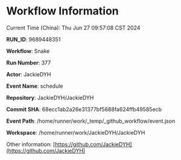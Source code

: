 # Workflow Information

Current Time (China): Thu Jun 27 09:57:08 CST 2024  

**RUN_ID**: 9689448351  

**Workflow**: Snake  

**Run Number**: 377  

**Actor**: JackieDYH  

**Event Name**: schedule  

**Repository**: JackieDYH/JackieDYH  

**Commit SHA**: 68ecc1ab2a26e31377bf5688fa624ffb49585ecb  

**Event Path**: /home/runner/work/_temp/_github_workflow/event.json  

**Workspace**: /home/runner/work/JackieDYH/JackieDYH  

Other information: [https://github.com/JackieDYH](https://github.com/JackieDYH)
